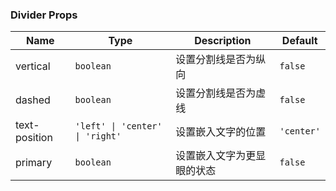 ### Divider Props

| Name          | Type    | Description                                                   | Default   |
| ------------- | ------- | ------------------------------------------------------ | -------- |
| vertical      | `boolean` | 设置分割线是否为纵向                                   | `false`    |
| dashed        | `boolean` | 设置分割线是否为虚线                                   | `false`    |
| text-position | `'left' \| 'center' \| 'right'`  | 设置嵌入文字的位置  | `'center'` |
| primary       | `boolean` | 设置嵌入文字为更显眼的状态                             | `false`    |
